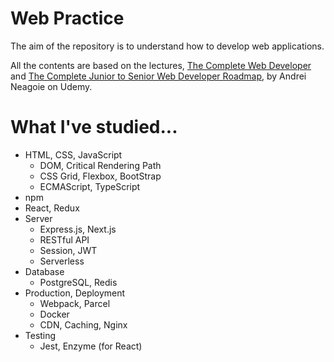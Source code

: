 # Web Practice
The aim of the repository is to understand how to develop web applications.

All the contents are based on the lectures, [The Complete Web Developer](https://www.udemy.com/course/the-complete-web-developer-zero-to-mastery/) and [The Complete Junior to Senior Web Developer Roadmap](https://www.udemy.com/course/the-complete-junior-to-senior-web-developer-roadmap/), by Andrei Neagoie on Udemy.

# What I've studied...
* HTML, CSS, JavaScript
  * DOM, Critical Rendering Path
  * CSS Grid, Flexbox, BootStrap
  * ECMAScript, TypeScript
* npm
* React, Redux
* Server
  * Express.js, Next.js
  * RESTful API
  * Session, JWT
  * Serverless
* Database
  * PostgreSQL, Redis
* Production, Deployment
  * Webpack, Parcel
  * Docker
  * CDN, Caching, Nginx
* Testing
  * Jest, Enzyme (for React)
